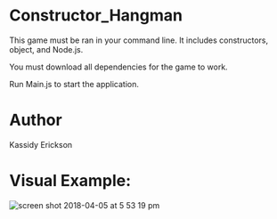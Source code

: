 # Constructor_Hangman

This game must be ran in your command line. It includes constructors, object, and Node.js. 

You must download all dependencies for the game to work. 

Run Main.js to start the application.

# Author
Kassidy Erickson

# Visual Example:
![screen shot 2018-04-05 at 5 53 19 pm](https://user-images.githubusercontent.com/30784677/38398696-4ec479ce-38fa-11e8-8929-98f4ef975692.png)
